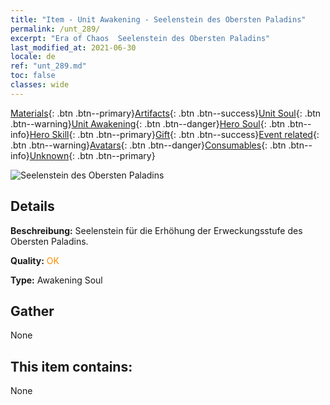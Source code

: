 ```yaml
---
title: "Item - Unit Awakening - Seelenstein des Obersten Paladins"
permalink: /unt_289/
excerpt: "Era of Chaos  Seelenstein des Obersten Paladins"
last_modified_at: 2021-06-30
locale: de
ref: "unt_289.md"
toc: false
classes: wide
---
```

 [Materials](/ItemsDE/){: .btn .btn--primary}[Artifacts](/ItemsDE/Artifacts/){: .btn .btn--success}[Unit Soul](/ItemsDE/UnitSoul/){: .btn .btn--warning}[Unit Awakening](/ItemsDE/UnitAwakening/){: .btn .btn--danger}[Hero Soul](/ItemsDE/HeroSoul/){: .btn .btn--info}[Hero Skill](/ItemsDE/HeroSkill/){: .btn .btn--primary}[Gift](/ItemsDE/Gift/){: .btn .btn--success}[Event related](/ItemsDE/Events/){: .btn .btn--warning}[Avatars](/ItemsDE/Avatars/){: .btn .btn--danger}[Consumables](/ItemsDE/Consumables/){: .btn .btn--info}[Unknown](/ItemsDE/Unknown/){: .btn .btn--primary}

 ![Seelenstein des Obersten Paladins](/images/u/tia_shengqishi.jpg)

## Details
 **Beschreibung:** Seelenstein für die Erhöhung der Erweckungsstufe des Obersten Paladins.

 **Quality:** <span style="color: #FF8C00">OK</span>

 **Type:** Awakening Soul

## Gather

  None

## This item contains:

  None

